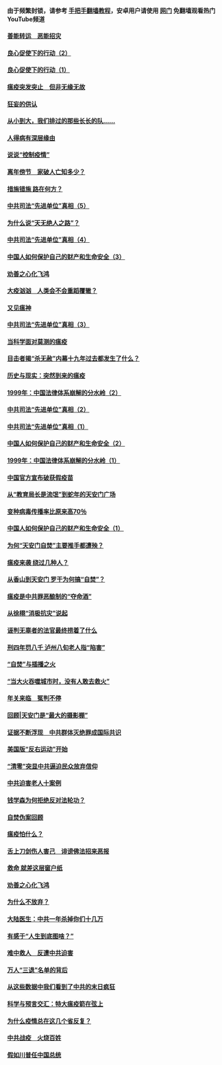 #### 由于频繁封锁，请参考 [手把手翻墙教程](https://github.com/gfw-breaker/guides/wiki/)，安卓用户请使用 [网门](https://github.com/gfw-breaker/nogfw/blob/master/dl.md?t=02281600) 免翻墙观看热门YouTube频道 

#### [善能转运　恶能招灾](../pages/19/421334.md?t=02281600) 

#### [良心促使下的行动（2）](../pages/19/421361.md?t=02281600) 

#### [良心促使下的行动（1）](../pages/19/421302.md?t=02281600) 

#### [瘟疫突发突止　但非无缘无故](../pages/19/421281.md?t=02281600) 

#### [狂妄的供认](../pages/19/421199.md?t=02281600) 

#### [从小到大，我们排过的那些长长的队……](../pages/19/421243.md?t=02281600) 

#### [人得病有深层缘由](../pages/19/420864.md?t=02281600) 

#### [说说“控制疫情”](../pages/19/420831.md?t=02281600) 

#### [离年傍节　家破人亡知多少？](../pages/19/420563.md?t=02281600) 

#### [措施错施  路在何方？](../pages/19/420076.md?t=02281600) 

#### [中共司法“先进单位”真相（5）](../pages/19/419453.md?t=02281600) 

#### [为什么说“天无绝人之路”？](../pages/19/419618.md?t=02281600) 

#### [中共司法“先进单位”真相（4）](../pages/19/419452.md?t=02281600) 

#### [中国人如何保护自己的财产和生命安全（3）](../pages/19/419405.md?t=02281600) 

#### [劝善之心化飞鸿](../pages/19/418758.md?t=02281600) 

#### [大疫汹汹　人类会不会重蹈覆辙？](../pages/19/419691.md?t=02281600) 

#### [又见瘟神](../pages/19/419225.md?t=02281600) 

#### [中共司法“先进单位”真相（3）](../pages/19/419451.md?t=02281600) 

#### [当科学面对莫测的瘟疫](../pages/19/419625.md?t=02281600) 

#### [目击者揭“杀无赦”内幕十九年过去都发生了什么？](../pages/19/419617.md?t=02281600) 

#### [历史与现实：突然到来的瘟疫](../pages/19/419619.md?t=02281600) 

#### [1999年：中国法律体系崩解的分水岭（2）](../pages/19/419455.md?t=02281600) 

#### [中共司法“先进单位”真相（2）](../pages/19/419450.md?t=02281600) 

#### [中共司法“先进单位”真相（1）](../pages/19/419449.md?t=02281600) 

#### [中国人如何保护自己的财产和生命安全（2）](../pages/19/419404.md?t=02281600) 

#### [1999年：中国法律体系崩解的分水岭（1）](../pages/19/419454.md?t=02281600) 

#### [中国官方宣布破获假疫苗](../pages/19/419504.md?t=02281600) 

#### [从“教育局长是流氓”到蛇年的天安门广场](../pages/19/419470.md?t=02281600) 

#### [变种病毒传播率比原来高70％](../pages/19/419456.md?t=02281600) 

#### [中国人如何保护自己的财产和生命安全（1）](../pages/19/419403.md?t=02281600) 

#### [为何“天安门自焚”主要推手都遭殃？](../pages/19/419348.md?t=02281600) 

#### [瘟疫来袭 绕过几种人？](../pages/19/419349.md?t=02281600) 

#### [从香山到天安门 罗干为何搞“自焚”？](../pages/19/419270.md?t=02281600) 

#### [瘟疫是中共罪恶酿制的“夺命酒”](../pages/19/419223.md?t=02281600) 

#### [从徐栩“消极抗灾”说起](../pages/19/419224.md?t=02281600) 

#### [诬判无辜者的法官最终捞着了什么](../pages/19/419268.md?t=02281600) 

#### [刑四年罚八千 泸州八旬老人指“陷害”](../pages/19/419232.md?t=02281600) 

#### [“自焚”与插播之火](../pages/19/419226.md?t=02281600) 

#### [“当大火吞噬城市时，没有人敢去救火”](../pages/19/419077.md?t=02281600) 

#### [年关来临　冤判不停](../pages/19/419093.md?t=02281600) 

#### [回顾|天安门是“最大的摄影棚”](../pages/19/380866.md?t=02281600) 

#### [证据不断浮现　中共群体灭绝罪成国际共识](../pages/19/419031.md?t=02281600) 

#### [美国版“反右运动”开始](../pages/19/419030.md?t=02281600) 

#### [“清零”突显中共逼迫民众放弃信仰](../pages/19/418995.md?t=02281600) 

#### [中共迫害老人十案例](../pages/19/418831.md?t=02281600) 

#### [钱学森为何拒绝反对法轮功？](../pages/19/418905.md?t=02281600) 

#### [自焚伪案回顾](../pages/19/418799.md?t=02281600) 

#### [瘟疫怕什么？](../pages/19/418800.md?t=02281600) 

#### [舌上刀剑伤人害己　诽谤佛法招来恶报](../pages/19/418731.md?t=02281600) 

#### [救命 就差这层窗户纸](../pages/19/418706.md?t=02281600) 

#### [劝善之心化飞鸿](../pages/19/416766.md?t=02281600) 

#### [为什么不放弃？](../pages/19/418691.md?t=02281600) 

#### [大陆医生：中共一年杀掉你们十几万](../pages/19/418670.md?t=02281600) 

#### [有感于“人生到底图啥？”](../pages/19/418624.md?t=02281600) 

#### [难中救人　反遭中共迫害](../pages/19/418414.md?t=02281600) 

#### [万人“三退”名单的背后](../pages/19/418505.md?t=02281600) 

#### [从这些数据中我们看到了中共的末日疯狂](../pages/19/418420.md?t=02281600) 

#### [科学与预言交汇：特大瘟疫箭在弦上](../pages/19/418266.md?t=02281600) 

#### [为什么疫情总在这几个省反复？](../pages/19/418219.md?t=02281600) 

#### [中共战疫　火烧百姓](../pages/19/418220.md?t=02281600) 

#### [假如川普任中国总统](../pages/19/418174.md?t=02281600) 


